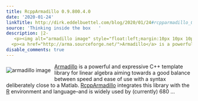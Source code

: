 ```yaml
---
title: RcppArmadillo 0.9.800.4.0
date: '2020-01-24'
linkTitle: http://dirk.eddelbuettel.com/blog/2020/01/24#rcpparmadillo_0.9.800.4.0
source: 'Thinking inside the box   '
description: |2-
   <p><img alt="armadillo image" style="float:left;margin:10px 10px 10px 0;" src="http://dirk.eddelbuettel.com/images/armadillo_logo_two.png"/></p>
  <p><a href="http://arma.sourceforge.net/">Armadillo</a> is a powerful and expressive C++ template library for linear algebra aiming towards a good balance between speed and ease of use with a syntax deliberately close to a Matlab. <a href="http://dirk.eddelbuettel.com/code/rcpp.armadillo.html">RcppArmadillo</a> integrates this library with the <a href="https://www.r-project.org">R</a> environment and language–and is widely used by (currently) 680 ...
disable_comments: true
---
```

 <p><img alt="armadillo image" style="float:left;margin:10px 10px 10px 0;" src="http://dirk.eddelbuettel.com/images/armadillo_logo_two.png"/></p>
<p><a href="http://arma.sourceforge.net/">Armadillo</a> is a powerful and expressive C++ template library for linear algebra aiming towards a good balance between speed and ease of use with a syntax deliberately close to a Matlab. <a href="http://dirk.eddelbuettel.com/code/rcpp.armadillo.html">RcppArmadillo</a> integrates this library with the <a href="https://www.r-project.org">R</a> environment and language–and is widely used by (currently) 680 ...